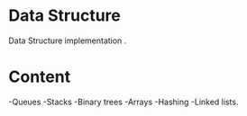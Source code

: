 # Data Structure 

Data Structure implementation .

# Content 
-Queues 
-Stacks
-Binary trees
-Arrays
-Hashing
-Linked lists.
